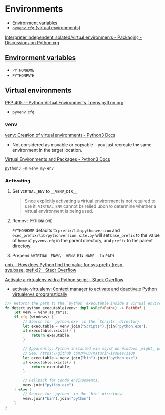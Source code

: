 # Environments
- [Environment variables](#environment-variables)
- [`pyvenv.cfg` (virtual environments)](#virtual-environments)

[Interpreter independent isolated/virtual environments - Packaging - Discussions on Python.org](https://discuss.python.org/t/interpreter-independent-isolated-virtual-environments/5378)

## [Environment variables](https://docs.python.org/3/using/cmdline.html#environment-variables)
- `PYTHONHOME`
- `PYTHONPATH`

## Virtual environments
[PEP 405 -- Python Virtual Environments | peps.python.org](https://peps.python.org/pep-0405/)
- `pyvenv.cfg`

### venv
[venv: Creation of virtual environments - Python3 Docs](https://docs.python.org/3/library/venv.html)
- Not considered as movable or copyable – you just recreate the same environment in the target location.

[Virtual Environments and Packages - Python3 Docs](https://docs.python.org/3/tutorial/venv.html)

`python3 -m venv my-env`

### Activating
1. Set `VIRTUAL_ENV` to `__VENV_DIR__`

   > Since explicitly activating a virtual environment is not required to use it, `VIRTUAL_ENV` cannot be relied upon to determine whether a virtual environment is being used.

2. Remove `PYTHONHOME`
   
   `PYTHONHOME` defaults to `prefix/lib/pythonversion` and `exec_prefix/lib/pythonversion`. `site.py` will set `base_prefix` to the value of `home` of `pyvenv.cfg` in the parent directory, and `prefix` to the parent directory.

3. Prepend `%VIRTUAL_ENV%\__VENV_BIN_NAME__` to `PATH`

[unix - How does Python find the value for sys.prefix (resp. sys.base\_prefix)? - Stack Overflow](https://stackoverflow.com/questions/64247900/how-does-python-find-the-value-for-sys-prefix-resp-sys-base-prefix)

[Activate a virtualenv with a Python script - Stack Overflow](https://stackoverflow.com/questions/6943208/activate-a-virtualenv-with-a-python-script)
- [activate-virtualenv: Context manager to activate and deactivate Python virtualenvs programatically](https://github.com/usernein/activate-virtualenv)

```rust
/// Returns the path to the `python` executable inside a virtual environment.
fn detect_python_executable(venv: impl AsRef<Path>) -> PathBuf {
    let venv = venv.as_ref();
    if cfg!(windows) {
        // Search for `python.exe` in the `Scripts` directory.
        let executable = venv.join("Scripts").join("python.exe");
        if executable.exists() {
            return executable;
        }

        // Apparently, Python installed via msys2 on Windows _might_ produce a POSIX-like layout.
        // See: https://github.com/PyO3/maturin/issues/1108
        let executable = venv.join("bin").join("python.exe");
        if executable.exists() {
            return executable;
        }

        // Fallback for Conda environments.
        venv.join("python.exe")
    } else {
        // Search for `python` in the `bin` directory.
        venv.join("bin").join("python")
    }
}
```
